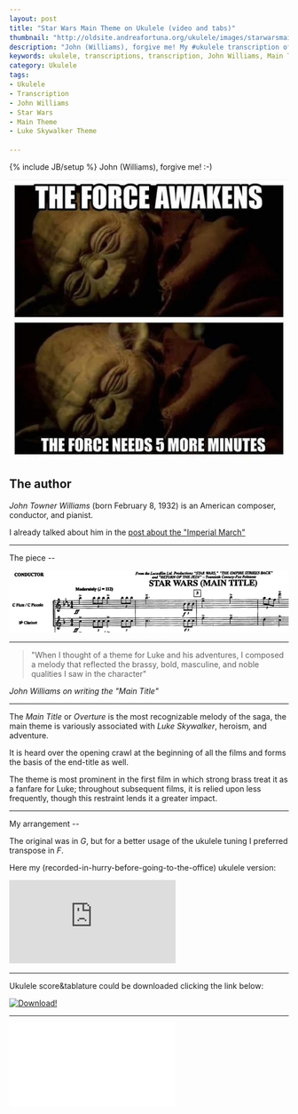 ```yaml
---
layout: post
title: "Star Wars Main Theme on Ukulele (video and tabs)"
thumbnail: "http://oldsite.andreafortuna.org/ukulele/images/starwarsmaintheme.png"
description: "John (Williams), forgive me! My #ukulele transcription of Star Wars Main Theme"
keywords: ukulele, transcriptions, transcription, John Williams, Main Theme, Luke Skywalker Theme, music, fingerstyle
category: Ukulele
tags: 
- Ukulele
- Transcription
- John Williams
- Star Wars
- Main Theme
- Luke Skywalker Theme

---
```

{% include JB/setup %}
John (Williams), forgive me! :-)

![Yoda](/ukulele/images/theforceawakens.jpg)
<!-- more -->

The author
--
*John Towner Williams* (born February 8, 1932) is an American composer, conductor, and pianist.

I already talked about him in the [post about the "Imperial March"](http://oldsite.andreafortuna.org/ukulele/2015/12/12/imperial-march-on-ukulele/)

<hr>
The piece
--

![original score](/ukulele/images/starwarsmaintheme.png)

<hr>

>"When I thought of a theme for Luke and his adventures, I composed a melody that reflected the brassy, bold, masculine, and noble qualities I saw in the character"

*John Williams on writing the "Main Title"*

<hr>

The *Main Title* or *Overture* is the most recognizable melody of the saga, the main theme is variously associated with *Luke Skywalker*, heroism, and adventure. 

It is heard over the opening crawl at the beginning of all the films and forms the basis of the end-title as well. 

The theme is most prominent in the first film in which strong brass treat it as a fanfare for Luke; throughout subsequent films, it is relied upon less frequently, though this restraint lends it a greater impact.

<hr>
My arrangement
--

The original was in *G*, but for a better usage of the ukulele tuning I preferred transpose in *F*.

Here my (recorded-in-hurry-before-going-to-the-office) ukulele version:

<div class="video-container">
<iframe src="https://www.youtube.com/embed/WH_mKGjWtsE" frameborder="0" allowfullscreen></iframe>
</div>

<hr/>

Ukulele score&tablature could be downloaded clicking the link below:

[![Download!](http://oldsite.andreafortuna.org/images/Download-PDF-Button.png)](http://oldsite.andreafortuna.org/ukulele/files/Star_Wars_main_theme.pdf)

<hr/>
<div class="video-container">
<embed src="/ukulele/files/Star_Wars_main_theme.pdf" pluginspage="http://www.adobe.com/products/acrobat/readstep2.html">
</div>